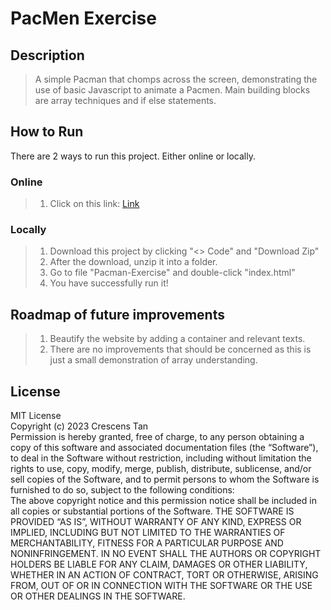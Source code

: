 # PacMen Exercise
## Description
> A simple Pacman that chomps across the screen, demonstrating the use of basic Javascript to animate a Pacmen. Main building blocks are array techniques and if else statements. <br>

## How to Run
There are 2 ways to run this project. Either online or locally.
### Online
> 1. Click on this link: [Link](https://tancrescens.github.io/Pacman-Exercise/) <br>
### Locally
> 1. Download this project by clicking "<> Code" and "Download Zip" <br>
> 2. After the download, unzip it into a folder.<br>
> 3. Go to file "Pacman-Exercise" and double-click "index.html"<br>
> 4. You have successfully run it!<br>

## Roadmap of future improvements
> 1. Beautify the website by adding a container and relevant texts.<br>
> 2. There are no improvements that should be concerned as this is just a small demonstration of array understanding.

## License
MIT License<br>
Copyright (c) 2023 Crescens Tan<br>
Permission is hereby granted, free of charge, to any person obtaining a copy of this software and associated documentation files (the “Software”), to deal in the Software without restriction, including without limitation the rights to use, copy, modify, merge, publish, distribute, sublicense, and/or sell copies of the Software, and to permit persons to whom the Software is furnished to do so, subject to the following conditions: <br> 
The above copyright notice and this permission notice shall be included in all copies or substantial portions of the Software. THE SOFTWARE IS PROVIDED “AS IS”, WITHOUT WARRANTY OF ANY KIND, EXPRESS OR IMPLIED, INCLUDING BUT NOT LIMITED TO THE WARRANTIES OF MERCHANTABILITY, FITNESS FOR A PARTICULAR PURPOSE AND NONINFRINGEMENT. IN NO EVENT SHALL THE AUTHORS OR COPYRIGHT HOLDERS BE LIABLE FOR ANY CLAIM, DAMAGES OR OTHER LIABILITY, WHETHER IN AN ACTION OF CONTRACT, TORT OR OTHERWISE, ARISING FROM, OUT OF OR IN CONNECTION WITH THE SOFTWARE OR THE USE OR OTHER DEALINGS IN THE SOFTWARE.
